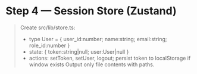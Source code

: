 # Step 4 — Session Store (Zustand)

> Create src/lib/store.ts:
> - type User = { user_id:number; name:string; email:string; role_id:number }
> - state: { token:string|null; user:User|null }
> - actions: setToken, setUser, logout; persist token to localStorage if window exists
> Output only file contents with paths.
